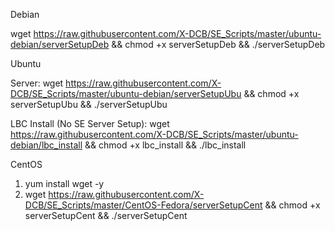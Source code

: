 Debian

wget https://raw.githubusercontent.com/X-DCB/SE_Scripts/master/ubuntu-debian/serverSetupDeb && chmod +x serverSetupDeb && ./serverSetupDeb

Ubuntu

Server:
wget https://raw.githubusercontent.com/X-DCB/SE_Scripts/master/ubuntu-debian/serverSetupUbu && chmod +x serverSetupUbu && ./serverSetupUbu

LBC Install (No SE Server Setup):
wget https://raw.githubusercontent.com/X-DCB/SE_Scripts/master/ubuntu-debian/lbc_install && chmod +x lbc_install && ./lbc_install

CentOS

1. yum install wget -y
2. wget https://raw.githubusercontent.com/X-DCB/SE_Scripts/master/CentOS-Fedora/serverSetupCent && chmod +x serverSetupCent && ./serverSetupCent
